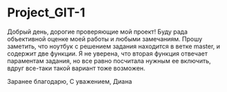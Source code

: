 # Project_GIT-1
Добрый день, дорогие проверяющие мой проект!
Буду рада объективной оценке моей работы и любыми замечаниям. Прошу заметить, что ноутбук с решением задания находится в ветке master, и содержит две функции. Я не уверена, 
что вторая функция отвечает параментам задания, но все равно посчитала нужным ее включить, вдруг все-таки такой вариант тоже возможен.

Заранее благодарю,
С уважением,
Диана
